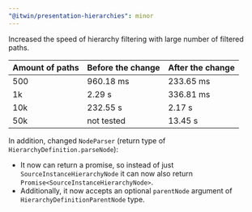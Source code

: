 ```yaml
---
"@itwin/presentation-hierarchies": minor
---
```


Increased the speed of hierarchy filtering with large number of filtered paths.

| Amount of paths | Before the change | After the change |
| --- | ---------- | --------- |
| 500 | 960.18 ms  | 233.65 ms |
| 1k  | 2.29 s     | 336.81 ms |
| 10k | 232.55 s   | 2.17 s    |
| 50k | not tested | 13.45 s   |

In addition, changed `NodeParser` (return type of `HierarchyDefinition.parseNode`):

- It now can return a promise, so instead of just `SourceInstanceHierarchyNode` it can now also return `Promise<SourceInstanceHierarchyNode>`.
- Additionally, it now accepts an optional `parentNode` argument of `HierarchyDefinitionParentNode` type.
